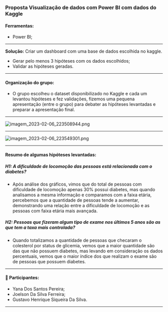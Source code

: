### Proposta Visualização de dados com Power BI com dados do Kaggle

#### Ferramentas: 

- Power BI; 

_____

**Solução:** Criar um dashboard com uma base de dados escolhida no kaggle.

- Gerar pelo menos 3 hipóteses com os dados escolhidos; 
- Validar as hipóteses geradas. 

_______

#### Organização do grupo:

- O grupo escolheu o dataset disponibilizado no Kaggle e cada um levantou hipóteses e fez validações, fizemos uma pequena apresentação (entre o grupo) para debater as hipóteses levantadas e preparar a apresentação final.

_____

![imagem_2023-02-06_223508944.png](https://s2.loli.net/2023/02/07/g8MbjzlH9wTecia.png)

______

![imagem_2023-02-06_223549301.png](https://s2.loli.net/2023/02/07/uzMbQNdHXFTCEUL.png)

______

#### Resumo de algumas hipóteses levantadas: 

##### H1: A dificuldade de locomoção das pessoas está relacionada com o diabetes? 

- Após análise dos gráficos, vimos que do total de pessoas com dificuldade de locomoção apenas 30% possui diabetes, mas quando analisamos a mesma informação e comparamos com a faixa etária, percebemos que a quantidade de pessoas tende a aumentar, demonstrando uma relação entre a dificuldade de locomoção e as pessoas com faixa etária mais avançada. 

##### H2: Pessoas que fizeram algum tipo de exame nos últimos 5 anos são as que tem a taxa mais controlada? 

- Quando totalizamos a quantidade de pessoas que checaram o colesterol por status de glicemia, vemos que a maior quantidade são das que não possuem diabetes, mas levando em consideração os dados percentuais, vemos que o maior índice dos que realizam o exame são de pessoas que possuem diabetes. 

____

#### :busts_in_silhouette: Participantes: 

- Yana Dos Santos Pereira; 
- Joelson Da Silva Ferreira; 
- Gustavo Henrique Siqueira Da Silva. 

______

